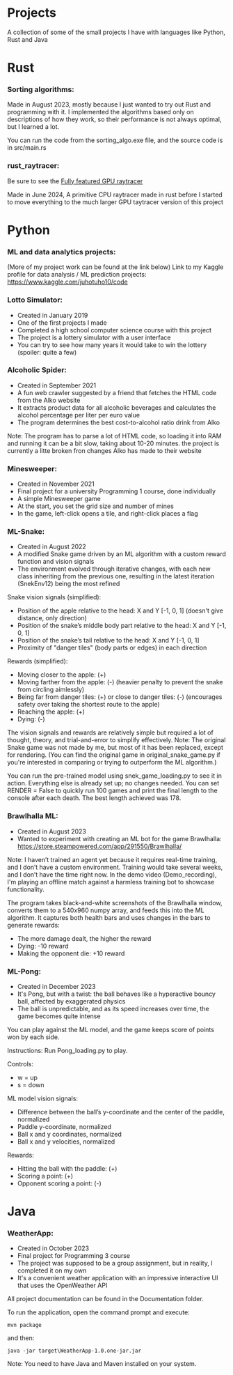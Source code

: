 # Projects
A collection of some of the small projects I have with languages like Python, Rust and Java

# Rust

### Sorting algorithms:

Made in August 2023, mostly because I just wanted to try out Rust and programming with it.
I implemented the algorithms based only on descriptions of how they work, so their performance is not always optimal, but I learned a lot.

You can run the code from the sorting_algo.exe file, and the source code is in src/main.rs

### rust_raytracer:

Be sure to see the [Fully featured GPU raytracer](https://github.com/juhotuho10/rust_GPU_raytracing)

Made in June 2024, A primitive CPU raytracer made in rust before I started to move everything to the much larger GPU taytracer version of this project

# Python

###  ML and data analytics projects:

(More of my project work can be found at the link below) Link to my Kaggle profile for data analysis / ML prediction projects:
https://www.kaggle.com/juhotuho10/code

### Lotto Simulator:

- Created in January 2019
- One of the first projects I made
- Completed a high school computer science course with this project
- The project is a lottery simulator with a user interface
- You can try to see how many years it would take to win the lottery (spoiler: quite a few)

###  Alcoholic Spider:

- Created in September 2021
- A fun web crawler suggested by a friend that fetches the HTML code from the Alko website
- It extracts product data for all alcoholic beverages and calculates the alcohol percentage per liter per euro value
- The program determines the best cost-to-alcohol ratio drink from Alko

Note: The program has to parse a lot of HTML code, so loading it into RAM and running it can be a bit slow, taking about 10-20 minutes. 
the project is currently a litte broken fron changes Alko has made to their website

###  Minesweeper:

- Created in November 2021
- Final project for a university Programming 1 course, done individually
- A simple Minesweeper game
- At the start, you set the grid size and number of mines
- In the game, left-click opens a tile, and right-click places a flag


###  ML-Snake:

- Created in August 2022
- A modified Snake game driven by an ML algorithm with a custom reward function and vision signals
- The environment evolved through iterative changes, with each new class inheriting from the previous one, resulting in the latest iteration (SnekEnv12) being the most refined

Snake vision signals (simplified):

- Position of the apple relative to the head: X and Y [-1, 0, 1] (doesn't give distance, only direction)
- Position of the snake’s middle body part relative to the head: X and Y [-1, 0, 1]
- Position of the snake’s tail relative to the head: X and Y [-1, 0, 1]
- Proximity of "danger tiles" (body parts or edges) in each direction

Rewards (simplified):

- Moving closer to the apple: (+)
- Moving farther from the apple: (-) (heavier penalty to prevent the snake from circling aimlessly)
- Being far from danger tiles: (+) or close to danger tiles: (-) (encourages safety over taking the shortest route to the apple)
- Reaching the apple: (+)
- Dying: (-)

The vision signals and rewards are relatively simple but required a lot of thought, theory, and trial-and-error to simplify effectively.
Note: The original Snake game was not made by me, but most of it has been replaced, except for rendering. (You can find the original game in original_snake_game.py if you're interested in comparing or trying to outperform the ML algorithm.)

You can run the pre-trained model using snek_game_loading.py to see it in action.
Everything else is already set up; no changes needed.
You can set RENDER = False to quickly run 100 games and print the final length to the console after each death.
The best length achieved was 178.


###  Brawlhalla ML:

- Created in August 2023
- Wanted to experiment with creating an ML bot for the game Brawlhalla: https://store.steampowered.com/app/291550/Brawlhalla/

Note: I haven’t trained an agent yet because it requires real-time training, and I don’t have a custom environment. Training would take several weeks, and I don’t have the time right now.
In the demo video (Demo_recording), I'm playing an offline match against a harmless training bot to showcase functionality.

The program takes black-and-white screenshots of the Brawlhalla window, converts them to a 540x960 numpy array, and feeds this into the ML algorithm.
It captures both health bars and uses changes in the bars to generate rewards:

- The more damage dealt, the higher the reward
- Dying: -10 reward
- Making the opponent die: +10 reward

###  ML-Pong:

- Created in December 2023
- It's Pong, but with a twist: the ball behaves like a hyperactive bouncy ball, affected by exaggerated physics
- The ball is unpredictable, and as its speed increases over time, the game becomes quite intense

You can play against the ML model, and the game keeps score of points won by each side.

Instructions:
Run Pong_loading.py to play.

Controls:

- w = up
- s = down

ML model vision signals:

- Difference between the ball’s y-coordinate and the center of the paddle, normalized
- Paddle y-coordinate, normalized
- Ball x and y coordinates, normalized
- Ball x and y velocities, normalized

Rewards:

- Hitting the ball with the paddle: (+)
- Scoring a point: (+)
- Opponent scoring a point: (-)

# Java

### WeatherApp:

- Created in October 2023
- Final project for Programming 3 course
- The project was supposed to be a group assignment, but in reality, I completed it on my own
- It's a convenient weather application with an impressive interactive UI that uses the OpenWeather API

All project documentation can be found in the Documentation folder.

To run the application, open the command prompt and execute:

```mvn package```

and then:

```java -jar target\WeatherApp-1.0.one-jar.jar```

Note: You need to have Java and Maven installed on your system.


